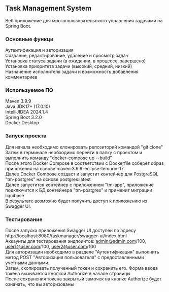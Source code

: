 ## Task Management System

Веб приложение для многопользовательского управления задачами на Spring Boot. 

### Основные функци
Аутентификация и авторизация    
Создание, редактирование, удаление и просмотр задач    
Установка статуса задачи (в ожидании, в процессе, завершено)    
Установка приоритета задачи (высокий, средний, низкий)    
Назначение исполнителя задачи и возможность добавления комментариев    

### Используемое ПО
Maven 3.9.9    
Java JDK17+ (17.0.10)    
IntelliJIDEA 2024.1.4    
Spring Boot 3.2.0    
Docker Desktop    

### Запуск проекта
Для начала необходимо клонировать репозиторий командой "git clone"    
Затем в терминале необходимо перейти в папку с проектом и выполнить команду "docker-compose up --build"    
После этого Docker Compose в соответствии с Dockerfile соберёт образ приложения на основе maven:3.9.9-eclipse-temurin-17    
Далее Docker Compose создаст и запустит контейнер для PostgreSQL "tm-postgres" на основе postgres:latest    
Далее запустится контейнер с приложением "tm-app", приложение подключится к БД контейнера "tm-postgres" и применит миграции liquibase    
В результате возможно будет получить доступ к приложению из Swagger UI.  

### Тестирование
После запуска приложения Swagger UI доступен по адресу http://localhost:8080/taskmanager/swagger-ui/index.html    
Аккаунты для тестирования эндпоинтов: admin@admin.com/100, user1@user.com/100, user2@user.com/100    
Для авторизации необходимо в разделе "Аутентификация" выполнить метод POST "Авторизация пользователя" c предоставленными учетными данными.    
Затем, скопировать полученный токен и сохранить его. Форма ввода токена вызывается кнопкой Authorize в начале страницы    
После сохранения токена закрытый замочек на кнопке Authorize будет означать, что вы авторизованы